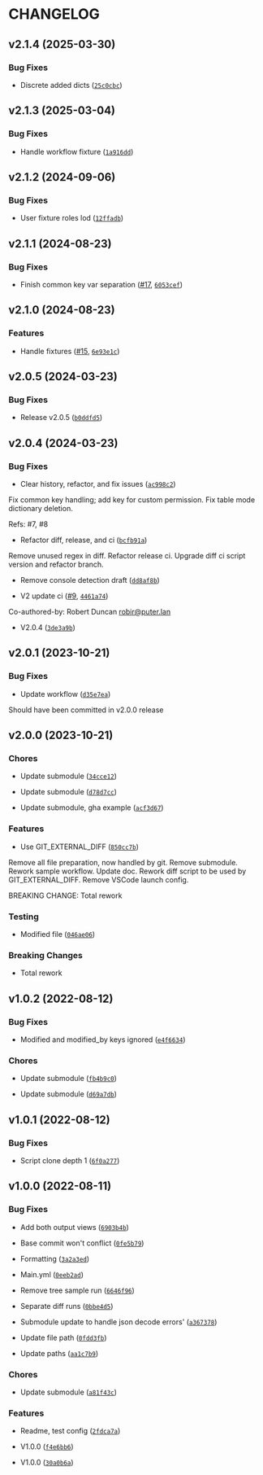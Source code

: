 # CHANGELOG


## v2.1.4 (2025-03-30)

### Bug Fixes

- Discrete added dicts
  ([`25c0cbc`](https://github.com/robproject/fsjd/commit/25c0cbc502fcdc77e3b62dd76b3084aca956a6d2))


## v2.1.3 (2025-03-04)

### Bug Fixes

- Handle workflow fixture
  ([`1a916dd`](https://github.com/robproject/fsjd/commit/1a916dd7f1c9321caa0eaf23f4b6efb5c4b306fb))


## v2.1.2 (2024-09-06)

### Bug Fixes

- User fixture roles lod
  ([`12ffadb`](https://github.com/robproject/fsjd/commit/12ffadb25850196e2ea78117fb7e4f92f33cfe89))


## v2.1.1 (2024-08-23)

### Bug Fixes

- Finish common key var separation ([#17](https://github.com/robproject/fsjd/pull/17),
  [`6053cef`](https://github.com/robproject/fsjd/commit/6053cef15965f4d638a2090b9897a36560455940))


## v2.1.0 (2024-08-23)

### Features

- Handle fixtures ([#15](https://github.com/robproject/fsjd/pull/15),
  [`6e93e1c`](https://github.com/robproject/fsjd/commit/6e93e1c0d288a79ef05c2f5fc708a62b48032afd))


## v2.0.5 (2024-03-23)

### Bug Fixes

- Release v2.0.5
  ([`b0ddfd5`](https://github.com/robproject/fsjd/commit/b0ddfd5201b684de4244e83544dc20e54a0b2b8f))


## v2.0.4 (2024-03-23)

### Bug Fixes

- Clear history, refactor, and fix issues
  ([`ac998c2`](https://github.com/robproject/fsjd/commit/ac998c24b5e4f2c6971acc4f979575afb8503fc9))

Fix common key handling; add key for custom permission. Fix table mode dictionary deletion.

Refs: #7, #8

- Refactor diff, release, and ci
  ([`bcfb91a`](https://github.com/robproject/fsjd/commit/bcfb91a12be4b32dedd815b41e88ccecd39187da))

Remove unused regex in diff. Refactor release ci. Upgrade diff ci script version and refactor
  branch.

- Remove console detection draft
  ([`dd8af8b`](https://github.com/robproject/fsjd/commit/dd8af8bdfb366a1af9761b161057e92ec262a26a))

- V2 update ci ([#9](https://github.com/robproject/fsjd/pull/9),
  [`4461a74`](https://github.com/robproject/fsjd/commit/4461a7498ca10f323e217781697ad544ffb5878b))

Co-authored-by: Robert Duncan <robir@puter.lan>

- V2.0.4
  ([`3de3a9b`](https://github.com/robproject/fsjd/commit/3de3a9b056e60df2b877473bddaad0ad1b9240fe))


## v2.0.1 (2023-10-21)

### Bug Fixes

- Update workflow
  ([`d35e7ea`](https://github.com/robproject/fsjd/commit/d35e7eae925655ef65dafd678356bc6db3f5ed02))

Should have been committed in v2.0.0 release


## v2.0.0 (2023-10-21)

### Chores

- Update submodule
  ([`34cce12`](https://github.com/robproject/fsjd/commit/34cce1241a4d146ae729bc01b756fb12ece5d089))

- Update submodule
  ([`d78d7cc`](https://github.com/robproject/fsjd/commit/d78d7ccc0967d9e902d5b416cdcea72d2aa0c506))

- Update submodule, gha example
  ([`acf3d67`](https://github.com/robproject/fsjd/commit/acf3d67e0231ca8ac99125b0bd2bf7d6a651c966))

### Features

- Use GIT_EXTERNAL_DIFF
  ([`850cc7b`](https://github.com/robproject/fsjd/commit/850cc7b5a9cf92b3f0bbe8e89667d9cc4cb2979b))

Remove all file preparation, now handled by git. Remove submodule. Rework sample workflow. Update
  doc. Rework diff script to be used by GIT_EXTERNAL_DIFF. Remove VSCode launch config.

BREAKING CHANGE: Total rework

### Testing

- Modified file
  ([`046ae06`](https://github.com/robproject/fsjd/commit/046ae068afe1df27291634c54cc6e516c7734e05))

### Breaking Changes

- Total rework


## v1.0.2 (2022-08-12)

### Bug Fixes

- Modified and modified_by keys ignored
  ([`e4f6634`](https://github.com/robproject/fsjd/commit/e4f66341c4e56395f31bf9f81bd28bc90a0b6e63))

### Chores

- Update submodule
  ([`fb4b9c0`](https://github.com/robproject/fsjd/commit/fb4b9c0fe2f2363c148df68be3e049681e89e171))

- Update submodule
  ([`d69a7db`](https://github.com/robproject/fsjd/commit/d69a7db5505204f7915b646c038c6313537283a9))


## v1.0.1 (2022-08-12)

### Bug Fixes

- Script clone depth 1
  ([`6f0a277`](https://github.com/robproject/fsjd/commit/6f0a277dd5ba4d6e584f756e29fdc989ea214b80))


## v1.0.0 (2022-08-11)

### Bug Fixes

- Add both output views
  ([`6903b4b`](https://github.com/robproject/fsjd/commit/6903b4bbc024adcf7b685bda513311454baee2f3))

- Base commit won't conflict
  ([`0fe5b79`](https://github.com/robproject/fsjd/commit/0fe5b79b76c270680f592a0ff7ad2fb9e54a64b2))

- Formatting
  ([`3a2a3ed`](https://github.com/robproject/fsjd/commit/3a2a3ed74bbba9799ba4ffe006d706602febcddc))

- Main.yml
  ([`0eeb2ad`](https://github.com/robproject/fsjd/commit/0eeb2adb12542067221482e0d05a17f1601e7a7b))

- Remove tree sample run
  ([`6646f96`](https://github.com/robproject/fsjd/commit/6646f968f1c8e34df2c156e1b5838792f9a3047d))

- Separate diff runs
  ([`0bbe4d5`](https://github.com/robproject/fsjd/commit/0bbe4d5353c11616526b79bc16e7b12256b4c28e))

- Submodule update to handle json decode errors'
  ([`a367378`](https://github.com/robproject/fsjd/commit/a367378295b481f0155fecd0019fd2f5ec15f240))

- Update file path
  ([`0fdd3fb`](https://github.com/robproject/fsjd/commit/0fdd3fb7d3656f79d0746b3feb686b85576b2e01))

- Update paths
  ([`aa1c7b9`](https://github.com/robproject/fsjd/commit/aa1c7b903ee452d3beff097bcac736451897024a))

### Chores

- Update submodule
  ([`a81f43c`](https://github.com/robproject/fsjd/commit/a81f43cfbc9a62b3fa88a7c410461eb35f1eb18b))

### Features

- Readme, test config
  ([`2fdca7a`](https://github.com/robproject/fsjd/commit/2fdca7a586f43ed829725391adab172689b41c00))

- V1.0.0
  ([`f4e6bb6`](https://github.com/robproject/fsjd/commit/f4e6bb69d6f6e83cd04000c2b720ff36ae6f37af))

- V1.0.0
  ([`30a0b6a`](https://github.com/robproject/fsjd/commit/30a0b6a3aabad494fe8f494455f6fc77b0a2ee07))
